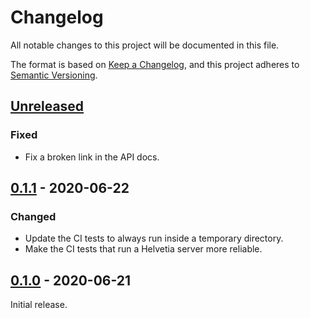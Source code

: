 # Changelog

All notable changes to this project will be documented in this file.

The format is based on [Keep a Changelog], and this project adheres to [Semantic
Versioning].

## [Unreleased]

### Fixed

- Fix a broken link in the API docs.

## [0.1.1] - 2020-06-22

### Changed

- Update the CI tests to always run inside a temporary directory.
- Make the CI tests that run a Helvetia server more reliable.

## [0.1.0] - 2020-06-21

Initial release.

[Keep a Changelog]: https://keepachangelog.com/en/1.0.0/
[Semantic Versioning]: https://semver.org/spec/v2.0.0.html

[Unreleased]: https://github.com/apyrgio/helvetia/compare/v0.1.1...HEAD
[0.1.1]: https://github.com/apyrgio/helvetia/compare/v0.1.0...v0.1.1
[0.1.0]: https://github.com/apyrgio/helvetia/releases/tag/v0.1.0
